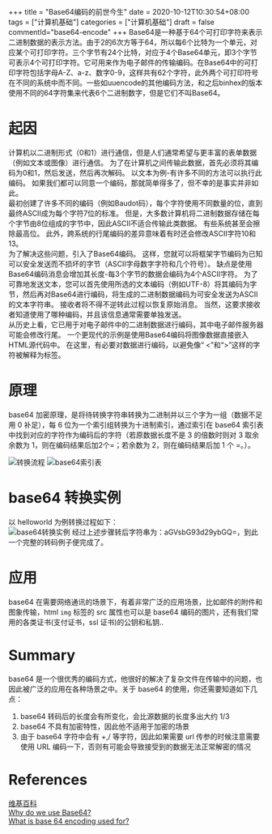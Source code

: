 +++
title = "Base64编码的前世今生"
date = 2020-10-12T10:30:54+08:00
tags = ["计算机基础"]
categories = ["计算机基础"]
draft = false
commentId="base64-encode"
+++
Base64是一种基于64个可打印字符来表示二进制数据的表示方法。由于2的6次方等于64，所以每6个比特为一个单元，对应某个可打印字符。三个字节有24个比特，对应于4个Base64单元，即3个字节可表示4个可打印字符。它可用来作为电子邮件的传输编码。在Base64中的可打印字符包括字母A-Z、a-z、数字0-9，这样共有62个字符，此外两个可打印符号在不同的系统中而不同。一些如uuencode的其他编码方法，和之后binhex的版本使用不同的64字符集来代表6个二进制数字，但是它们不叫Base64。
# 起因
计算机以二进制形式（0和1）进行通信，但是人们通常希望与更丰富的表单数据（例如文本或图像）进行通信。 为了在计算机之间传输此数据，首先必须将其编码为0和1，然后发送，然后再次解码。 以文本为例-有许多不同的方法可以执行此编码。 如果我们都可以同意一个编码，那就简单得多了，但不幸的是事实并非如此。  
最初创建了许多不同的编码（例如Baudot码），每个字符使用不同数量的位，直到最终ASCII成为每个字符7位的标准。 但是，大多数计算机将二进制数据存储在每个字节由8位组成的字节中，因此ASCII不适合传输此类数据。 有些系统甚至会擦除最高位。 此外，跨系统的行尾编码的差异意味着有时还会修改ASCII字符10和13。  
为了解决这些问题，引入了Base64编码。 这样，您就可以将框架字节编码为已知可以安全发送而不损坏的字节（ASCII字母数字字符和几个符号）。 缺点是使用Base64编码消息会增加其长度-每3个字节的数据会编码为4个ASCII字符。
为了可靠地发送文本，您可以首先使用所选的文本编码（例如UTF-8）将其编码为字节，然后再对Base64进行编码，将生成的二进制数据编码为可安全发送为ASCII的文本字符串。 接收者将不得不逆转此过程以恢复原始消息。 当然，这要求接收者知道使用了哪种编码，并且该信息通常需要单独发送。  
从历史上看，它已用于对电子邮件中的二进制数据进行编码，其中电子邮件服务器可能会修改行尾。 一个更现代的示例是使用Base64编码将图像数据直接嵌入HTML源代码中。 在这里，有必要对数据进行编码，以避免像“ <”和“>”这样的字符被解释为标签。

# 原理
base64 加密原理，是将待转换字符串转换为二进制并以三个字为一组（数据不足用 0 补足），每 6 位为一个索引组转换为十进制索引，通过索引在 base64 索引表中找到对应的字符作为编码后的字符（若原数据长度不是 3 的倍数时则对 3 取余余数为 1，则在编码结果后加2个=；若余数为 2，则在编码结果后加 1 个 =。）。  

![转换流程](http://pic.artacode.com/flow.png)
![base64索引表](http://pic.artacode.com/f747d0e1e045f3dff317a9b5f43a5f75.jpg)

# base64 转换实例
以 helloworld 为例转换过程如下：  
![base64转换实例](http://pic.artacode.com/base64-simple.png)
经过上述步骤转后字符串为：aGVsbG93d29ybGQ=，到此一个完整的转码例子便完成了。

# 应用
base64 在需要网络通讯的场景下，有着非常广泛的应用场景，比如邮件的附件和图象传输，html `img` 标签的 src 属性也可以是 base64 编码的图片，还有我们常用的各类证书(支付证书，ssl 证书)的公钥和私钥..

# Summary
base64 是一个很优秀的编码方式，他很好的解决了复杂文件在传输中的问题，也因此被广泛的应用在各种场景之中。关于 base64 的使用，你还需要知道如下几点：  

1. base64 转码后的长度会有所变化，会比源数据的长度多出大约 1/3
2. base64 不具有加密特性，因此他不适用于加密的场景
3. 由于 base64 字符中会有 +,/ 等字符，因此如果需要 url 传参的时候注意需要使用 URL 编码一下，否则有可能会导致接受到的数据无法正常解密的情况


# References
[维基百科](https://en.wikipedia.org/wiki/Base64)  
[Why do we use Base64?](https://stackoverflow.com/questions/3538021/why-do-we-use-base64)  
[What is base 64 encoding used for?](https://stackoverflow.com/questions/201479/what-is-base-64-encoding-used-for)